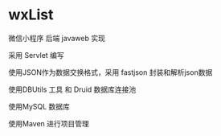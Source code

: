 # wxList

微信小程序 后端 javaweb 实现

采用 Servlet 编写

使用JSON作为数据交换格式，采用 fastjson 封装和解析json数据

使用DBUtils 工具 和 Druid 数据库连接池

使用MySQL 数据库

使用Maven 进行项目管理
